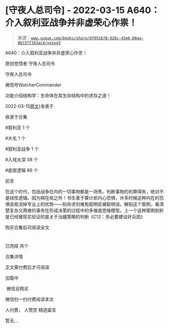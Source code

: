 # [守夜人总司令] - 2022-03-15 A640：介入叙利亚战争并非虚荣心作祟！

> 来源：[`www.yuque.com/books/share/97051b78-926c-43e6-b0aa-0b72ff163ac4/yesxg3`](https://www.yuque.com/books/share/97051b78-926c-43e6-b0aa-0b72ff163ac4/yesxg3)



A640：介入叙利亚战争并非虚荣心作祟！ 

原创觉悟者 守夜人总司令 

守夜人总司令 

微信号WatcherCommander 

功能介绍结构学：生命体在其生存结构中的求存之道！ 

2022-03-15[原文](https://mp.weixin.qq.com/s?__biz=MzAxNDk1NjI2Mw==&mid=2247488081&idx=1&sn=adfaf12849fa59e47f412105d2170c75&chksm=9b8a31d9acfdb8cfb8b78731ecb12a5d70c3b6997675397a2f95ba7bf63638aca4ee74acf789#rd))发表于 

收录于合集 

#叙利亚 1 个 

#大毛 1 个 

#叙利亚战争 1 个 

#入戏太深 38 个 

#底层逻辑 86 个 

前言 

在这个时代，包括战争在内的一切事物都是一场秀。判断事物的利弊得失，绝对不是线性逻辑。因为棋在局之外！书生善于算计却内心恐惧，许多时候这种内在的恐惧会抵消掉专业上的优势——刻舟求剑难免聪明反被聪明误。解剖这个案例，看清楚复杂又两难的事务在形成决策的过程中的多维度思维模型。上一个这种案例剖析是已经被现实验证的是关于治疆策略的判断《C12：务必要建设好兵团》 

购买合集后可阅读全文 

# 

已完结 共个 

合集详情 

正文需付费后才可阅读 

加载中 

 微信豆购买 

微信扫一扫付费阅读本文 

人付费， 人赞赏 <ne-h3 id="kS9ID" data-lake-id="kS9ID"><ne-heading-ext><ne-heading-anchor></ne-heading-anchor><ne-heading-fold></ne-heading-fold></ne-heading-ext><ne-heading-content>精选留言</ne-heading-content></ne-h3> 

暂无...